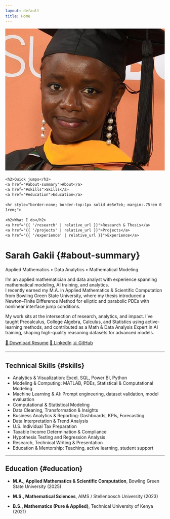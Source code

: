 ```yaml
---
layout: default
title: Home
---
```


<div class="page-shell">
  <!-- LEFT: sticky sidebar (headshot + quick jumps + what I do) -->
  <aside class="sidebar">
    <div class="portrait" style="margin-bottom:1rem;">
      <img src="/assets/headshot.jpg" alt="Sarah Gakii headshot" />
    </div>

    <h2>Quick jumps</h2>
    <a href="#about-summary">About</a>
    <a href="#skills">Skills</a>
    <a href="#education">Education</a>

    <hr style="border:none; border-top:1px solid #e5e7eb; margin:.75rem 0 1rem;">

    <h2>What I do</h2>
    <a href="{{ '/research' | relative_url }}">Research & Thesis</a>
    <a href="{{ '/projects' | relative_url }}">Projects</a>
    <a href="{{ '/experience' | relative_url }}">Experience</a>
  </aside>

  <!-- RIGHT: main content -->
  <div class="content" markdown="1">

# <span class="accent">Sarah Gakii</span> {#about-summary}
<span class="eyebrow">Applied Mathematics • Data Analytics • Mathematical Modeling</span>

I’m an applied mathematician and data analyst with experience spanning mathematical modeling, AI training, and analytics.  
I recently earned my M.A. in Applied Mathematics & Scientific Computation from Bowling Green State University, where my thesis introduced a Newton–Finite Difference Method for elliptic and parabolic PDEs with nonlinear interface jump conditions.

My work sits at the intersection of research, analytics, and impact. I’ve taught Precalculus, College Algebra, Calculus, and Statistics using active-learning methods, and contributed as a Math & Data Analysis Expert in AI training, shaping high-quality reasoning datasets for advanced models.

<div class="cta">
  <a class="btn primary" href="/assets/resume.pdf" target="_blank" rel="noopener">📄 Download Resume</a>
  <a class="btn ghost" href="https://www.linkedin.com/in/sarah-gakii/" target="_blank" rel="noopener">🔗 LinkedIn</a>
  <a class="btn ghost" href="https://github.com/SARAH-GAKII" target="_blank" rel="noopener">📊 GitHub</a>
</div>

---

## Technical Skills {#skills}
- Analytics & Visualization: Excel, SQL, Power BI, Python  
- Modeling & Computing: MATLAB, PDEs, Statistical & Computational Modeling  
- Machine Learning & AI: Prompt engineering, dataset validation, model evaluation   
- Computational & Statistical Modeling	
-	Data Cleaning, Transformation & Insights
-	Business Analytics & Reporting: Dashboards, KPIs, Forecasting
-	Data Interpretation & Trend Analysis
-	U.S. Individual Tax Preparation
-	Taxable Income Determination & Compliance
-	Hypothesis Testing and Regression Analysis
-	Research, Technical Writing & Presentation
-	Education & Mentorship: Teaching, active learning, student support  

---

## Education {#education}
- **M.A., Applied Mathematics & Scientific Computation**, Bowling Green State University (2025)  
- **M.S., Mathematical Sciences**, AIMS / Stellenbosch University (2023)  
- **B.S., Mathematics (Pure & Applied)**, Technical University of Kenya (2021)

  </div>
</div>
